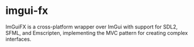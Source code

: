 # imgui-fx
ImGuiFX is a cross-platform wrapper over ImGui with support for SDL2, SFML, and Emscripten, implementing the MVC pattern for creating complex interfaces.
